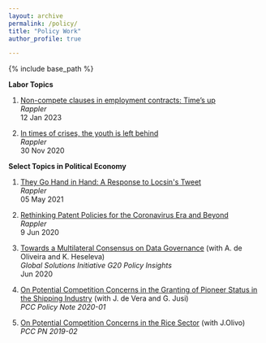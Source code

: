 ```yaml
---
layout: archive
permalink: /policy/
title: "Policy Work"
author_profile: true

---
```


{% include base_path %}

**Labor Topics**

1. [Non-compete clauses in employment contracts: Time’s up](https://www.rappler.com/voices/thought-leaders/opinion-non-compete-clauses-employment-contracts/)<br>_Rappler_<br>12 Jan 2023

2. [In times of crises, the youth is left behind](https://www.rappler.com/voices/ispeak/analysis-in-times-crises-youth-left-behind/)<br>_Rappler_<br>30 Nov 2020

**Select Topics in Political Economy**

1. [They Go Hand in Hand: A Response to Locsin's Tweet](https://www.rappler.com/voices/imho/opinion-they-go-hand-slippery-hand-response-locsin-tweet/)<br>_Rappler_<br>05 May 2021

2. [Rethinking Patent Policies for the Coronavirus Era and Beyond](https://r3.rappler.com/views/imho/262995-opinion-rethinking-patent-policies-coronavirus-era-beyond)<br>_Rappler_<br>9 Jun 2020

3. [Towards a Multilateral Consensus on Data Governance](https://www.g20-insights.org/policy_briefs/towards-a-multilateral-consensus-on-data-governance/) (with A. de Oliveira and K. Heseleva)<br>_Global Solutions Initiative G20 Policy Insights_<br>Jun 2020

4. [On Potential Competition Concerns in the Granting of Pioneer Status in the Shipping Industry](https://www.phcc.gov.ph/policy-note-2020-01-on-potential-competition-concerns-in-the-granting-of-pioneer-status-in-the-philippine-shipping-industry/) (with J. de Vera and G. Jusi)<br>_PCC Policy Note 2020-01_

5. [On Potential Competition Concerns in the Rice Sector]({https://www.phcc.gov.ph/policy-note-2019-02-on-potential-competition-concerns-in-the-rice-sector/) (with J.Olivo)<br>_PCC PN 2019-02_
